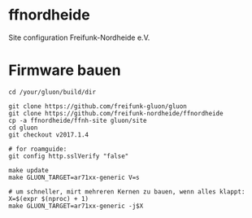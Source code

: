# ffnordheide
Site configuration Freifunk-Nordheide e.V.

# Firmware bauen

    cd /your/gluon/build/dir
    
    git clone https://github.com/freifunk-gluon/gluon
    git clone https://github.com/freifunk-nordheide/ffnordheide
    cp -a ffnordheide/ffnh-site gluon/site
    cd gluon
    git checkout v2017.1.4
    
    # for roamguide:
    git config http.sslVerify "false"
    
    make update
    make GLUON_TARGET=ar71xx-generic V=s
    
    # um schneller, mirt mehreren Kernen zu bauen, wenn alles klappt:
    X=$(expr $(nproc) + 1)
    make GLUON_TARGET=ar71xx-generic -j$X
